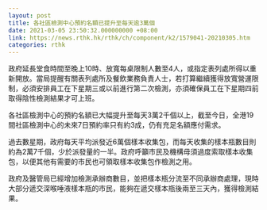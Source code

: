 ```yaml
---
layout: post
title: 各社區檢測中心預約名額已提升至每天逾3萬個
date: 2021-03-05 23:50:32.000000000 +08:00
link: https://news.rthk.hk/rthk/ch/component/k2/1579041-20210305.htm
categories: rthk
---
```


政府延長堂食時間至晚上10時、放寬每桌限制人數至4人，或指定表列處所得以重新開放。當局提醒有關表列處所及餐飲業務負責人士，若打算繼續獲得放寬營運限制，必須安排員工在下星期三或以前進行第二次檢測，亦須確保員工在下星期四前取得陰性檢測結果才可上班。
 
各社區檢測中心的預約名額已大幅提升至每天3萬2千個以上，截至今日，全港19間社區檢測中心的未來7日預約率只有約3成，仍有充足名額應付需求。

過去數星期，政府每天平均派發近6萬個樣本收集包，而每天收集的樣本瓶數目則約為2萬7千個，少於派發量的一半。政府呼籲市民及機構毋須過度索取樣本收集包，以便其他有需要的市民也可領取樣本收集包作檢測之用。
 
政府及醫管局已經增加檢測承辦商數目，並把樣本瓶分流至不同承辦商處理，現時大部分遞交深喉唾液樣本瓶的市民，能夠在遞交樣本瓶後兩至三天內，獲得檢測結果。
